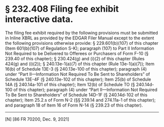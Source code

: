 # § 232.408   Filing fee exhibit interactive data.

The filing fee exhibit required by the following provisions must be submitted in Inline XBRL as provided by the EDGAR Filer Manual except to the extent the following provisions otherwise provide: § 229.601(b)(107) of this chapter (Item 601(b)(107) of Regulation S-K); paragraph (107) to Part II Information Not Required to be Delivered to Offerees or Purchasers of Form F-10 (§ 239.40 of this chapter); § 230.424(g) and (i)(2) of this chapter (Rules 424(g) and (i)(2)); § 240.13e-1(a)(7) of this chapter (Rule 13e-1(a)(7)); Item 16(b) of Schedule 13E-3 (§ 240.13e-100 of this chapter); paragraph (4) under “Part II—Information Not Required To Be Sent to Shareholders” of Schedule 13E-4F (§ 240.13e-102 of this chapter); Item 25(b) of Schedule 14A (§ 240.14a-101 of this chapter); Item 12(b) of Schedule TO (§ 240.14d-100 of this chapter); paragraph (4) under “Part II—Information Not Required To Be Sent to Shareholders” of Schedule 14D-1F (§ 240.14d-102 of this chapter); Item 25.2.s of Form N-2 (§§ 239.14 and 274.11a-1 of this chapter); and paragraph 18 of Item 16 of Form N-14 (§ 239.23 of this chapter).



---

[N] [86 FR 70200, Dec. 9, 2021]





